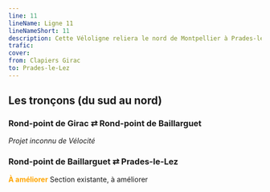 ```yaml
---
line: 11
lineName: Ligne 11
lineNameShort: 11
description: Cette Véloligne reliera le nord de Montpellier à Prades-le-Lez
trafic: 
cover: 
from: Clapiers Girac
to: Prades-le-Lez
---
```



## Les tronçons (du sud au nord)

### Rond-point de Girac ⇄ Rond-point de Baillarguet

*Projet inconnu de Vélocité*

### Rond-point de Baillarguet ⇄ Prades-le-Lez

<span style="color:orange;font-weight:bold">À améliorer</span> 
Section existante, à améliorer